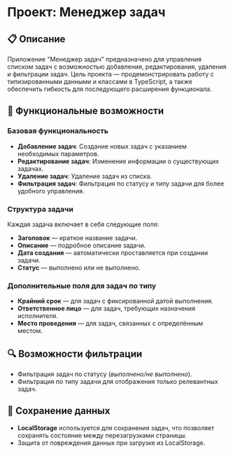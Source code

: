 # Проект: Менеджер задач

## 📋 Описание
Приложение "Менеджер задач" предназначено для управления списком задач с возможностью добавления, редактирования, удаления и фильтрации задач. Цель проекта — продемонстрировать работу с типизированными данными и классами в TypeScript, а также обеспечить гибкость для последующего расширения функционала.

## 🚀 Функциональные возможности

### Базовая функциональность
- **Добавление задач**: Создание новых задач с указанием необходимых параметров.
- **Редактирование задач**: Изменение информации о существующих задачах.
- **Удаление задач**: Удаление задач из списка.
- **Фильтрация задач**: Фильтрация по статусу и типу задачи для более удобного управления.

### Структура задачи
Каждая задача включает в себя следующие поля:
- **Заголовок** — краткое название задачи.
- **Описание** — подробное описание задачи.
- **Дата создания** — автоматически проставляется при создании задачи.
- **Статус** — выполнено или не выполнено.

### Дополнительные поля для задач по типу
- **Крайний срок** — для задач с фиксированной датой выполнения.
- **Ответственное лицо** — для задач, требующих назначения исполнителя.
- **Место проведения** — для задач, связанных с определённым местом.

## 🔍 Возможности фильтрации
- Фильтрация задач по статусу (*выполнено/не выполнено*).
- Фильтрация по типу задачи для отображения только релевантных задач.

## 💾 Сохранение данных
- **LocalStorage** используется для сохранения задач, что позволяет сохранять состояние между перезагрузками страницы.
- Защита от повреждения данных при загрузке из LocalStorage.